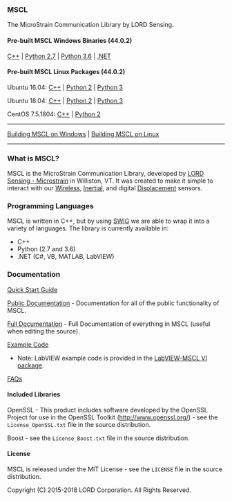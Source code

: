 ### MSCL
The MicroStrain Communication Library by LORD Sensing.

#### Pre-built MSCL Windows Binaries (44.0.2)
[C++](https://github.com/LORD-MicroStrain/MSCL/releases/download/v44.0.2/mscl_44.0.2_Windows_C++.zip) | 
[Python 2.7](https://github.com/LORD-MicroStrain/MSCL/releases/download/v44.0.2/mscl_44.0.2_Windows_Python2.7.zip) |
[Python 3.6](https://github.com/LORD-MicroStrain/MSCL/releases/download/v44.0.2/mscl_44.0.2_Windows_Python3.6.zip) |
[.NET](https://github.com/LORD-MicroStrain/MSCL/releases/download/v44.0.2/mscl_44.0.2_Windows_DotNet.zip)

#### Pre-built MSCL Linux Packages (44.0.2)
Ubuntu 16.04: 
[C++](https://github.com/LORD-MicroStrain/MSCL/releases/download/v44.0.2/c++-mscl_44.0.2_amd64_ubuntu16.04.deb) |
[Python 2](https://github.com/LORD-MicroStrain/MSCL/releases/download/v44.0.2/python2-mscl_44.0.2_amd64_ubuntu16.04.deb) |
[Python 3](https://github.com/LORD-MicroStrain/MSCL/releases/download/v44.0.2/python3-mscl_44.0.2_amd64_ubuntu16.04.deb)

Ubuntu 18.04: 
[C++](https://github.com/LORD-MicroStrain/MSCL/releases/download/v44.0.2/c++-mscl_44.0.2_amd64_ubuntu18.04.deb) |
[Python 2](https://github.com/LORD-MicroStrain/MSCL/releases/download/v44.0.2/python2-mscl_44.0.2_amd64_ubuntu18.04.deb) |
[Python 3](https://github.com/LORD-MicroStrain/MSCL/releases/download/v44.0.2/python3-mscl_44.0.2_amd64_ubuntu18.04.deb)

CentOS 7.5.1804: 
[C++](https://github.com/LORD-MicroStrain/MSCL/releases/download/v44.0.2/c++-mscl-44.0.2-0.x86_64_centos7.5.1804.rpm) |
[Python 2](https://github.com/LORD-MicroStrain/MSCL/releases/download/v44.0.2/python2-mscl-44.0.2-0.x86_64_centos7.5.1804.rpm)

---

[Building MSCL on Windows](https://github.com/LORD-MicroStrain/MSCL/blob/master/BuildScripts/buildReadme_Windows.md) | 
[Building MSCL on Linux](https://github.com/LORD-MicroStrain/MSCL/blob/master/BuildScripts/buildReadme_Linux.md)

---

### What is MSCL?
MSCL is the MicroStrain Communication Library, developed by [LORD Sensing - Microstrain](http://microstrain.com) in Williston, VT. It was created to make it simple to interact with our [Wireless](http://www.microstrain.com/wireless), [Inertial](http://www.microstrain.com/inertial), and digital [Displacement](https://www.microstrain.com/displacement/nodes) sensors.

### Programming Languages
MSCL is written in C++, but by using [SWIG](http://swig.org/) we are able to wrap it into a variety of languages.
The library is currently available in:
* C++
* Python (2.7 and 3.6)
* .NET (C#, VB, MATLAB, LabVIEW)

### Documentation
[Quick Start Guide](http://lord-microstrain.github.io/MSCL/Documentation/Getting%20Started/index.html)

[Public Documentation](http://lord-microstrain.github.io/MSCL/Documentation/MSCL%20API%20Documentation/index.html) - Documentation for all of the public functionality of MSCL.

[Full Documentation](http://lord-microstrain.github.io/MSCL/Documentation/MSCL%20Documentation/index.html) - Full Documentation of everything in MSCL (useful when editing the source).

[Example Code](https://github.com/LORD-MicroStrain/MSCL/tree/master/MSCL_Examples)
  * Note: LabVIEW example code is provided in the [LabVIEW-MSCL VI package](https://github.com/LORD-MicroStrain/LabVIEW-MSCL).
  
[FAQs](https://github.com/LORD-MicroStrain/MSCL/blob/master/FAQs.md)

#### Included Libraries

OpenSSL - This product includes software developed by the OpenSSL Project for use in the OpenSSL Toolkit (http://www.openssl.org/) - see the `License_OpenSSL.txt` file in the source distribution.

Boost - see the `License_Boost.txt` file in the source distribution.

#### License
MSCL is released under the MIT License - see the `LICENSE` file in the source distribution.

Copyright (C) 2015-2018 LORD Corporation. All Rights Reserved.
